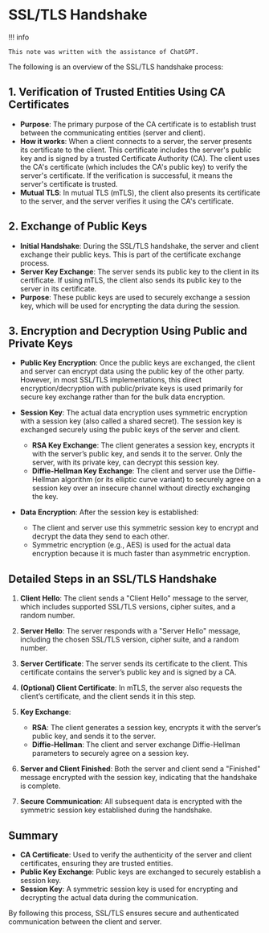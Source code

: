 # SSL/TLS Handshake

!!! info 

    This note was written with the assistance of ChatGPT.

The following is an overview of the SSL/TLS handshake process:

## 1. Verification of Trusted Entities Using CA Certificates

- **Purpose**: The primary purpose of the CA certificate is to establish trust between the communicating entities (server and client).
- **How it works**: When a client connects to a server, the server presents its certificate to the client. This certificate includes the server's public key and is signed by a trusted Certificate Authority (CA). The client uses the CA's certificate (which includes the CA's public key) to verify the server's certificate. If the verification is successful, it means the server's certificate is trusted.
- **Mutual TLS**: In mutual TLS (mTLS), the client also presents its certificate to the server, and the server verifies it using the CA's certificate.

## 2. Exchange of Public Keys

- **Initial Handshake**: During the SSL/TLS handshake, the server and client exchange their public keys. This is part of the certificate exchange process.
- **Server Key Exchange**: The server sends its public key to the client in its certificate. If using mTLS, the client also sends its public key to the server in its certificate.
- **Purpose**: These public keys are used to securely exchange a session key, which will be used for encrypting the data during the session.

## 3. Encryption and Decryption Using Public and Private Keys

- **Public Key Encryption**: Once the public keys are exchanged, the client and server can encrypt data using the public key of the other party. However, in most SSL/TLS implementations, this direct encryption/decryption with public/private keys is used primarily for secure key exchange rather than for the bulk data encryption.
- **Session Key**: The actual data encryption uses symmetric encryption with a session key (also called a shared secret). The session key is exchanged securely using the public keys of the server and client.
  - **RSA Key Exchange**: The client generates a session key, encrypts it with the server’s public key, and sends it to the server. Only the server, with its private key, can decrypt this session key.
  - **Diffie-Hellman Key Exchange**: The client and server use the Diffie-Hellman algorithm (or its elliptic curve variant) to securely agree on a session key over an insecure channel without directly exchanging the key.

- **Data Encryption**: After the session key is established:
  - The client and server use this symmetric session key to encrypt and decrypt the data they send to each other.
  - Symmetric encryption (e.g., AES) is used for the actual data encryption because it is much faster than asymmetric encryption.

## Detailed Steps in an SSL/TLS Handshake

1. **Client Hello**:
   The client sends a "Client Hello" message to the server, which includes supported SSL/TLS versions, cipher suites, and a random number.

2. **Server Hello**:
   The server responds with a "Server Hello" message, including the chosen SSL/TLS version, cipher suite, and a random number.

3. **Server Certificate**:
   The server sends its certificate to the client. This certificate contains the server’s public key and is signed by a CA.

4. **(Optional) Client Certificate**:
   In mTLS, the server also requests the client’s certificate, and the client sends it in this step.

5. **Key Exchange**:
    - **RSA**: The client generates a session key, encrypts it with the server’s public key, and sends it to the server.
    - **Diffie-Hellman**: The client and server exchange Diffie-Hellman parameters to securely agree on a session key.

6. **Server and Client Finished**:
   Both the server and client send a "Finished" message encrypted with the session key, indicating that the handshake is complete.

7. **Secure Communication**:
   All subsequent data is encrypted with the symmetric session key established during the handshake.

## Summary

- **CA Certificate**: Used to verify the authenticity of the server and client certificates, ensuring they are trusted entities.
- **Public Key Exchange**: Public keys are exchanged to securely establish a session key.
- **Session Key**: A symmetric session key is used for encrypting and decrypting the actual data during the communication.

By following this process, SSL/TLS ensures secure and authenticated communication between the client and server.

